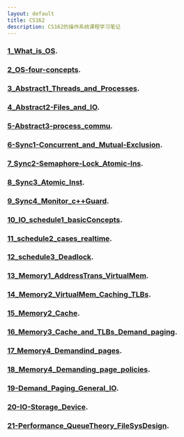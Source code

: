 ```yaml
---
layout: default
title: CS162
description: CS162的操作系统课程学习笔记
---
```

### [1_What_is_OS](1_What_is_OS.html).
### [2_OS-four-concepts](2_OS-four-concepts.html).
### [3_Abstract1_Threads_and_Processes](3_Abstract1_Threads_and_Processes.html).
### [4_Abstract2-Files_and_IO](4_Abstract2-Files_and_IO.html).
### [5-Abstract3-process_commu](5-Abstract3-process_commu.html).
### [6-Sync1-Concurrent_and_Mutual-Exclusion](6-Sync1-Concurrent_and_Mutual-Exclusion.html).
### [7_Sync2-Semaphore-Lock_Atomic-Ins](7_Sync2-Semaphore-Lock_Atomic-Ins.html).
### [8_Sync3_Atomic_Inst](8_Sync3_Atomic_Inst.html).
### [9_Sync4_Monitor_c++Guard](9_Sync4_Monitor_c++Guard.html).
### [10_IO_schedule1_basicConcepts](10_IO_schedule1_basicConcepts.html).
### [11_schedule2_cases_realtime](11_schedule2_cases_realtime.html).
### [12_schedule3_Deadlock](12_schedule3_Deadlock.html).
### [13_Memory1_AddressTrans_VirtualMem](13_Memory1_AddressTrans_VirtualMem.html).
### [14_Memory2_VirtualMem_Caching_TLBs](14_Memory2_VirtualMem_Caching_TLBs.html).
### [15_Memory2_Cache](15_Memory2_Cache.html).
### [16_Memory3_Cache_and_TLBs_Demand_paging](16_Memory3_Cache_and_TLBs_Demand_paging.html).
### [17_Memory4_Demandind_pages](17_Memory4_Demandind_pagess.html).
### [18_Memory4_Demanding_page_policies](18_Memory4_Demanding_page_policies.html).
### [19-Demand_Paging_General_IO](19-Demand_Paging_General_IO.html).
### [20-IO-Storage_Device](20-IO-Storage_Device.html).
### [21-Performance_QueueTheory_FileSysDesign](21-Performance_QueueTheory_FileSysDesign.html).

